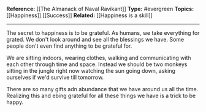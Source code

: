 
**Reference:** [[The Almanack of Naval Ravikant]]
**Type:** #evergreen 
**Topics:** [[Happiness]] [[Success]]
**Related:** [[Happiness is a skill]] 

----


The secret to happiness is to be grateful. As humans, we take everything for grated. We don't look around and see all the blessings we have. Some people don't even find anything to be grateful for.

We are sitting indoors, wearing clothes, walking and communicating with each other through time and space. Instead we should be two monkeys sitting in the jungle right now watching the sun going down, asking ourselves if we'd survive till tomorrow.

There are so many gifts adn abundance that we have around us all the time. Realizing this and ebing grateful for all these things we have is a trick to be happy.